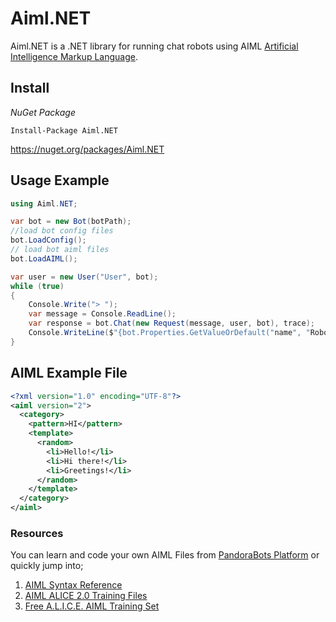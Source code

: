 # Aiml.NET
Aiml.NET is a .NET library for running chat robots using AIML [Artificial Intelligence Markup Language](http://www.aiml.foundation/).

## Install 

*NuGet Package*
```
Install-Package Aiml.NET
```
https://nuget.org/packages/Aiml.NET

## Usage Example

```cs
using Aiml.NET;

var bot = new Bot(botPath);
//load bot config files
bot.LoadConfig();
// load bot aiml files
bot.LoadAIML();

var user = new User("User", bot);
while (true)
{
	Console.Write("> ");
	var message = Console.ReadLine();
	var response = bot.Chat(new Request(message, user, bot), trace);
	Console.WriteLine($"{bot.Properties.GetValueOrDefault("name", "Robot")}: {response}");
}
```

## AIML Example File
```xml
<?xml version="1.0" encoding="UTF-8"?>
<aiml version="2">
  <category>
    <pattern>HI</pattern>
    <template>
      <random>
        <li>Hello!</li>
        <li>Hi there!</li>
        <li>Greetings!</li>
      </random>
    </template>
  </category>
</aiml>

```

### Resources
 You can learn and code your own AIML Files from [PandoraBots Platform](https://home.pandorabots.com/home.html) 
 or quickly jump into;
 1. [AIML Syntax Reference](https://www.pandorabots.com/docs/aiml-reference/)
 2. [AIML ALICE 2.0 Training Files](https://code.google.com/archive/p/aiml-en-us-foundation-alice2/)
 3. [Free A.L.I.C.E. AIML Training Set](https://code.google.com/archive/p/aiml-en-us-foundation-alice/)
